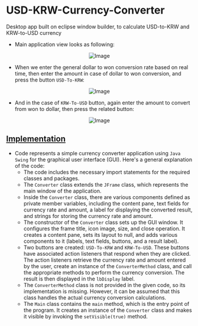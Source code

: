# USD-KRW-Currency-Converter
Desktop app built on eclipse window builder, to calculate USD-to-KRW and KRW-to-USD currency

- Main application view looks as following: 

<p align="center">
  <img src="https://user-images.githubusercontent.com/24220136/224535336-36f2645a-67ea-4658-84a3-bbf44863d973.png" alt="Image">
</p>

- When we enter the general dollar to won conversion rate based on real time, then enter the amount in case of dollar to won conversion, and press the button `USD-To-KRW`:

<p align="center">
  <img src="https://user-images.githubusercontent.com/24220136/224535389-2924ce8e-e8e7-4971-9ee1-68c6bc051daa.png" alt="Image">
</p>

- And in the case of `KRW-To-USD` button, again enter the amount to convert from won to dollar, then press the related button:

<p align="center">
  <img src="https://user-images.githubusercontent.com/24220136/224535416-1004e2ff-12d8-4329-981d-04a29754e1e5.png" alt="Image">
</p>

## [Implementation](https://github.com/af4092/USD-KRW-Currency-Converter/blob/main/DollarToWonConverter/src/Main.java)

- Code represents a simple currency converter application using `Java Swing` for the graphical user interface (GUI). Here's a general explanation of the code:
  - The code includes the necessary import statements for the required classes and packages.
  - The `Converter` class extends the `JFrame` class, which represents the main window of the application.
  - Inside the `Converter` class, there are various components defined as private member variables, including the content pane, text fields for currency rate and amount, a label for displaying the converted result, and strings for storing the currency rate and amount.
  - The constructor of the `Converter` class sets up the GUI window. It configures the frame title, icon image, size, and close operation. It creates a content pane, sets its layout to null, and adds various components to it (labels, text fields, buttons, and a result label).
  - Two buttons are created: `USD-To-KRW` and `KRW-To-USD`. These buttons have associated action listeners that respond when they are clicked. The action listeners retrieve the currency rate and amount entered by the user, create an instance of the `ConverterMethod` class, and call the appropriate methods to perform the currency conversion. The result is then displayed in the `lbDisplay` label.
  - The `ConverterMethod` class is not provided in the given code, so its implementation is missing. However, it can be assumed that this class handles the actual currency conversion calculations.
  - The `Main` class contains the `main` method, which is the entry point of the program. It creates an instance of the `Converter` class and makes it visible by invoking the `setVisible(true)` method.
